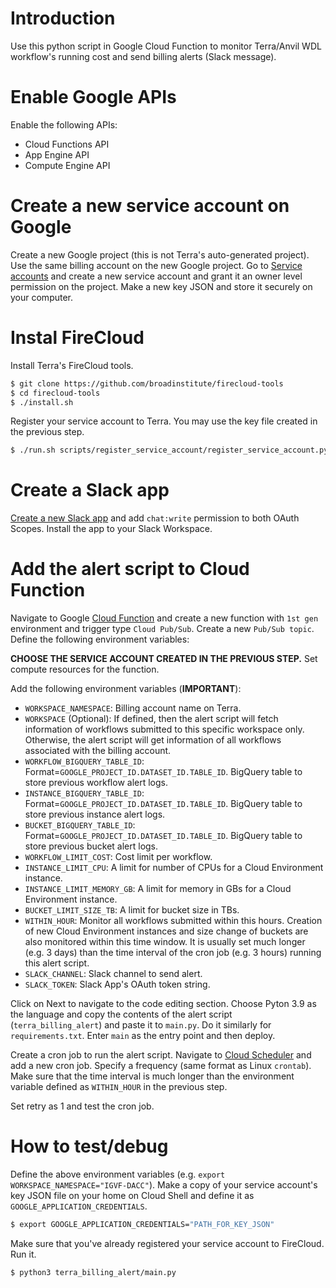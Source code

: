 # Introduction

Use this python script in Google Cloud Function to monitor Terra/Anvil WDL workflow's running cost and send billing alerts (Slack message).

# Enable Google APIs

Enable the following APIs:
- Cloud Functions API
- App Engine API
- Compute Engine API

# Create a new service account on Google

Create a new Google project (this is not Terra's auto-generated project). Use the same billing account on the new Google project. Go to [Service accounts](https://console.cloud.google.com/iam-admin/serviceaccounts) and create a new service account and grant it an owner level permission on the project. Make a new key JSON and store it securely on your computer.

# Instal FireCloud

Install Terra's FireCloud tools. 
```bash
$ git clone https://github.com/broadinstitute/firecloud-tools
$ cd firecloud-tools
$ ./install.sh
```
Register your service account to Terra. You may use the key file created in the previous step.
```bash
$ ./run.sh scripts/register_service_account/register_service_account.py -j JSON_KEY_FILE -e "YOUR_SERVICE_ACCOUNT_EMAIL"
```

# Create a Slack app

[Create a new Slack app](https://api.slack.com/authentication/basics) and add `chat:write` permission to both OAuth Scopes. Install the app to your Slack Workspace.


# Add the alert script to Cloud Function

Navigate to Google [Cloud Function](https://console.cloud.google.com/functions/add) and create a new function with `1st gen` environment and trigger type `Cloud Pub/Sub`. Create a new `Pub/Sub topic`. Define the following environment variables:

**CHOOSE THE SERVICE ACCOUNT CREATED IN THE PREVIOUS STEP.** Set compute resources for the function.

Add the following environment variables (**IMPORTANT**):

- `WORKSPACE_NAMESPACE`: Billing account name on Terra.
- `WORKSPACE` (Optional): If defined, then the alert script will fetch information of workflows submitted to this specific workspace only. Otherwise, the alert script will get information of all workflows associated with the billing account.
- `WORKFLOW_BIGQUERY_TABLE_ID`: Format=`GOOGLE_PROJECT_ID.DATASET_ID.TABLE_ID`. BigQuery table to store previous workflow alert logs.
- `INSTANCE_BIGQUERY_TABLE_ID`: Format=`GOOGLE_PROJECT_ID.DATASET_ID.TABLE_ID`. BigQuery table to store previous instance alert logs.
- `BUCKET_BIGQUERY_TABLE_ID`: Format=`GOOGLE_PROJECT_ID.DATASET_ID.TABLE_ID`. BigQuery table to store previous bucket alert logs.
- `WORKFLOW_LIMIT_COST`: Cost limit per workflow.
- `INSTANCE_LIMIT_CPU`: A limit for number of CPUs for a Cloud Environment instance.
- `INSTANCE_LIMIT_MEMORY_GB`: A limit for memory in GBs for a Cloud Environment instance.
- `BUCKET_LIMIT_SIZE_TB`: A limit for bucket size in TBs.
- `WITHIN_HOUR`: Monitor all workflows submitted within this hours. Creation of new Cloud Environment instances and size change of buckets are also monitored within this time window. It is usually set much longer (e.g. 3 days) than the time interval of the cron job (e.g. 3 hours) running this alert script.
- `SLACK_CHANNEL`: Slack channel to send alert.
- `SLACK_TOKEN`: Slack App's OAuth token string.

Click on Next to navigate to the code editing section. Choose Pyton 3.9 as the language and copy the contents of the alert script (`terra_billing_alert`) and paste it to `main.py`. Do it similarly for `requirements.txt`. Enter `main` as the entry point and then deploy.

Create a cron job to run the alert script. Navigate to [Cloud Scheduler](https://console.cloud.google.com/cloudscheduler) and add a new cron job. Specify a frequency (same format as Linux `crontab`). Make sure that the time interval is much longer than the environment variable defined as `WITHIN_HOUR` in the previous step.

Set retry as 1 and test the cron job.

# How to test/debug

Define the above environment variables (e.g. `export WORKSPACE_NAMESPACE="IGVF-DACC"`). Make a copy of your service account's key JSON file on your home on Cloud Shell and define it as `GOOGLE_APPLICATION_CREDENTIALS`.
```bash
$ export GOOGLE_APPLICATION_CREDENTIALS="PATH_FOR_KEY_JSON"
````

Make sure that you've already registered your service account to FireCloud. Run it.
```bash
$ python3 terra_billing_alert/main.py
````
